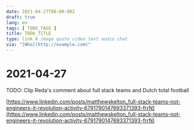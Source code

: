 ```yaml
---
date: 2021-04-27T00:00:00Z
draft: true
lang: en
tags: [ TODO_TAGS ]
title: TODO_TITLE
type: link # image quote video text audio chat
via: "[Who](http://example.com)"
---
```



# 2021-04-27

TODO: Clip Reda's comment about full stack teams and Dutch total football

[https://www.linkedin.com/posts/matthewskelton_full-stack-teams-not-engineers-it-revolution-activity-6791790147693371393-frrN](https://www.linkedin.com/posts/matthewskelton_full-stack-teams-not-engineers-it-revolution-activity-6791790147693371393-frrN)

